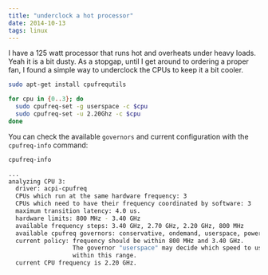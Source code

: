 ```yaml
---
title: "underclock a hot processor"
date: 2014-10-13 
tags: linux
---
```


I have a 125 watt processor that runs hot and overheats under heavy loads. Yeah it is a bit dusty. As a stopgap, until I get around to ordering a proper fan, I found a simple way to underclock the CPUs to keep it a bit cooler.

```bash
sudo apt-get install cpufrequtils

for cpu in {0..3}; do
  sudo cpufreq-set -g userspace -c $cpu
  sudo cpufreq-set -u 2.20Ghz -c $cpu
done
```

You can check the available `governors` and current configuration with the `cpufreq-info` command:

```bash
cpufreq-info

...
analyzing CPU 3:
  driver: acpi-cpufreq
  CPUs which run at the same hardware frequency: 3
  CPUs which need to have their frequency coordinated by software: 3
  maximum transition latency: 4.0 us.
  hardware limits: 800 MHz - 3.40 GHz
  available frequency steps: 3.40 GHz, 2.70 GHz, 2.20 GHz, 800 MHz
  available cpufreq governors: conservative, ondemand, userspace, powersave, performance
  current policy: frequency should be within 800 MHz and 3.40 GHz.
                  The governor "userspace" may decide which speed to use
                  within this range.
  current CPU frequency is 2.20 GHz.
```


